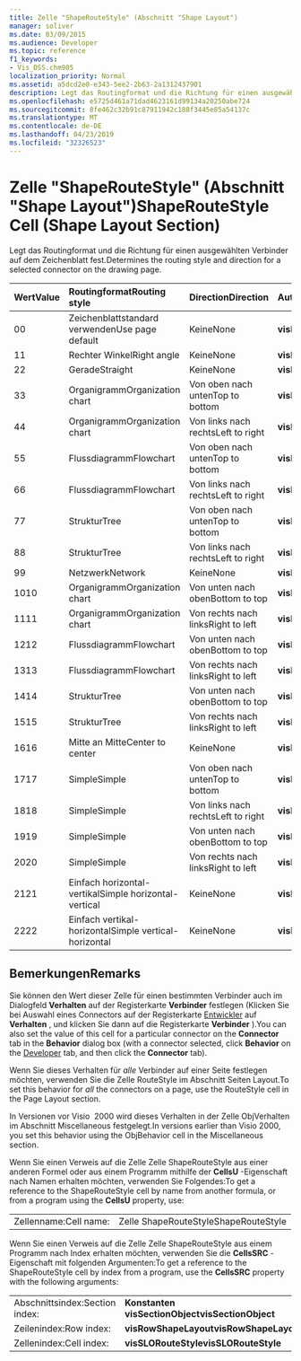 ```yaml
---
title: Zelle "ShapeRouteStyle" (Abschnitt "Shape Layout")
manager: soliver
ms.date: 03/09/2015
ms.audience: Developer
ms.topic: reference
f1_keywords:
- Vis_DSS.chm905
localization_priority: Normal
ms.assetid: a5dcd2e0-e343-5ee2-2b63-2a1312437901
description: Legt das Routingformat und die Richtung für einen ausgewählten Verbinder auf dem Zeichenblatt fest.
ms.openlocfilehash: e5725d461a71dad4623161d99134a20250abe724
ms.sourcegitcommit: 8fe462c32b91c87911942c188f3445e85a54137c
ms.translationtype: MT
ms.contentlocale: de-DE
ms.lasthandoff: 04/23/2019
ms.locfileid: "32326523"
---
```

# <a name="shaperoutestyle-cell-shape-layout-section"></a><span data-ttu-id="5bcc1-103">Zelle "ShapeRouteStyle" (Abschnitt "Shape Layout")</span><span class="sxs-lookup"><span data-stu-id="5bcc1-103">ShapeRouteStyle Cell (Shape Layout Section)</span></span>

<span data-ttu-id="5bcc1-104">Legt das Routingformat und die Richtung für einen ausgewählten Verbinder auf dem Zeichenblatt fest.</span><span class="sxs-lookup"><span data-stu-id="5bcc1-104">Determines the routing style and direction for a selected connector on the drawing page.</span></span>
  
|<span data-ttu-id="5bcc1-105">**Wert**</span><span class="sxs-lookup"><span data-stu-id="5bcc1-105">**Value**</span></span>|<span data-ttu-id="5bcc1-106">**Routingformat**</span><span class="sxs-lookup"><span data-stu-id="5bcc1-106">**Routing style**</span></span>|<span data-ttu-id="5bcc1-107">**Direction**</span><span class="sxs-lookup"><span data-stu-id="5bcc1-107">**Direction**</span></span>|<span data-ttu-id="5bcc1-108">**Automatisierungskonstante**</span><span class="sxs-lookup"><span data-stu-id="5bcc1-108">**Automation constant**</span></span>|
|:-----|:-----|:-----|:-----|
|<span data-ttu-id="5bcc1-109">0</span><span class="sxs-lookup"><span data-stu-id="5bcc1-109">0</span></span>  <br/> |<span data-ttu-id="5bcc1-110">Zeichenblattstandard verwenden</span><span class="sxs-lookup"><span data-stu-id="5bcc1-110">Use page default</span></span>  <br/> |<span data-ttu-id="5bcc1-111">Keine</span><span class="sxs-lookup"><span data-stu-id="5bcc1-111">None</span></span>  <br/> |<span data-ttu-id="5bcc1-112">**visLORouteDefault**</span><span class="sxs-lookup"><span data-stu-id="5bcc1-112">**visLORouteDefault**</span></span> <br/> |
|<span data-ttu-id="5bcc1-113">1</span><span class="sxs-lookup"><span data-stu-id="5bcc1-113">1</span></span>  <br/> |<span data-ttu-id="5bcc1-114">Rechter Winkel</span><span class="sxs-lookup"><span data-stu-id="5bcc1-114">Right angle</span></span>  <br/> |<span data-ttu-id="5bcc1-115">Keine</span><span class="sxs-lookup"><span data-stu-id="5bcc1-115">None</span></span>  <br/> |<span data-ttu-id="5bcc1-116">**visLORouteRightAngle**</span><span class="sxs-lookup"><span data-stu-id="5bcc1-116">**visLORouteRightAngle**</span></span> <br/> |
|<span data-ttu-id="5bcc1-117">2</span><span class="sxs-lookup"><span data-stu-id="5bcc1-117">2</span></span>  <br/> |<span data-ttu-id="5bcc1-118">Gerade</span><span class="sxs-lookup"><span data-stu-id="5bcc1-118">Straight</span></span>  <br/> |<span data-ttu-id="5bcc1-119">Keine</span><span class="sxs-lookup"><span data-stu-id="5bcc1-119">None</span></span>  <br/> |<span data-ttu-id="5bcc1-120">**visLORouteStraight**</span><span class="sxs-lookup"><span data-stu-id="5bcc1-120">**visLORouteStraight**</span></span> <br/> |
|<span data-ttu-id="5bcc1-121">3</span><span class="sxs-lookup"><span data-stu-id="5bcc1-121">3</span></span>  <br/> |<span data-ttu-id="5bcc1-122">Organigramm</span><span class="sxs-lookup"><span data-stu-id="5bcc1-122">Organization chart</span></span>  <br/> |<span data-ttu-id="5bcc1-123">Von oben nach unten</span><span class="sxs-lookup"><span data-stu-id="5bcc1-123">Top to bottom</span></span>  <br/> |<span data-ttu-id="5bcc1-124">**visLORouteOrgChartNS**</span><span class="sxs-lookup"><span data-stu-id="5bcc1-124">**visLORouteOrgChartNS**</span></span> <br/> |
|<span data-ttu-id="5bcc1-125">4</span><span class="sxs-lookup"><span data-stu-id="5bcc1-125">4</span></span>  <br/> |<span data-ttu-id="5bcc1-126">Organigramm</span><span class="sxs-lookup"><span data-stu-id="5bcc1-126">Organization chart</span></span>  <br/> |<span data-ttu-id="5bcc1-127">Von links nach rechts</span><span class="sxs-lookup"><span data-stu-id="5bcc1-127">Left to right</span></span>  <br/> |<span data-ttu-id="5bcc1-128">**visLORouteOrgChartWE**</span><span class="sxs-lookup"><span data-stu-id="5bcc1-128">**visLORouteOrgChartWE**</span></span> <br/> |
|<span data-ttu-id="5bcc1-129">5</span><span class="sxs-lookup"><span data-stu-id="5bcc1-129">5</span></span>  <br/> |<span data-ttu-id="5bcc1-130">Flussdiagramm</span><span class="sxs-lookup"><span data-stu-id="5bcc1-130">Flowchart</span></span>  <br/> |<span data-ttu-id="5bcc1-131">Von oben nach unten</span><span class="sxs-lookup"><span data-stu-id="5bcc1-131">Top to bottom</span></span>  <br/> |<span data-ttu-id="5bcc1-132">**visLORouteFlowchartNS**</span><span class="sxs-lookup"><span data-stu-id="5bcc1-132">**visLORouteFlowchartNS**</span></span> <br/> |
|<span data-ttu-id="5bcc1-133">6</span><span class="sxs-lookup"><span data-stu-id="5bcc1-133">6</span></span>  <br/> |<span data-ttu-id="5bcc1-134">Flussdiagramm</span><span class="sxs-lookup"><span data-stu-id="5bcc1-134">Flowchart</span></span>  <br/> |<span data-ttu-id="5bcc1-135">Von links nach rechts</span><span class="sxs-lookup"><span data-stu-id="5bcc1-135">Left to right</span></span>  <br/> |<span data-ttu-id="5bcc1-136">**visLORouteFlowchartWE**</span><span class="sxs-lookup"><span data-stu-id="5bcc1-136">**visLORouteFlowchartWE**</span></span> <br/> |
|<span data-ttu-id="5bcc1-137">7</span><span class="sxs-lookup"><span data-stu-id="5bcc1-137">7</span></span>  <br/> |<span data-ttu-id="5bcc1-138">Struktur</span><span class="sxs-lookup"><span data-stu-id="5bcc1-138">Tree</span></span>  <br/> |<span data-ttu-id="5bcc1-139">Von oben nach unten</span><span class="sxs-lookup"><span data-stu-id="5bcc1-139">Top to bottom</span></span>  <br/> |<span data-ttu-id="5bcc1-140">**visLORouteTreeNS**</span><span class="sxs-lookup"><span data-stu-id="5bcc1-140">**visLORouteTreeNS**</span></span> <br/> |
|<span data-ttu-id="5bcc1-141">8</span><span class="sxs-lookup"><span data-stu-id="5bcc1-141">8</span></span>  <br/> |<span data-ttu-id="5bcc1-142">Struktur</span><span class="sxs-lookup"><span data-stu-id="5bcc1-142">Tree</span></span>  <br/> |<span data-ttu-id="5bcc1-143">Von links nach rechts</span><span class="sxs-lookup"><span data-stu-id="5bcc1-143">Left to right</span></span>  <br/> |<span data-ttu-id="5bcc1-144">**visLORouteTreeWE**</span><span class="sxs-lookup"><span data-stu-id="5bcc1-144">**visLORouteTreeWE**</span></span> <br/> |
|<span data-ttu-id="5bcc1-145">9</span><span class="sxs-lookup"><span data-stu-id="5bcc1-145">9</span></span>  <br/> |<span data-ttu-id="5bcc1-146">Netzwerk</span><span class="sxs-lookup"><span data-stu-id="5bcc1-146">Network</span></span>  <br/> |<span data-ttu-id="5bcc1-147">Keine</span><span class="sxs-lookup"><span data-stu-id="5bcc1-147">None</span></span>  <br/> |<span data-ttu-id="5bcc1-148">**visLORouteNetwork**</span><span class="sxs-lookup"><span data-stu-id="5bcc1-148">**visLORouteNetwork**</span></span> <br/> |
|<span data-ttu-id="5bcc1-149">10</span><span class="sxs-lookup"><span data-stu-id="5bcc1-149">10</span></span>  <br/> |<span data-ttu-id="5bcc1-150">Organigramm</span><span class="sxs-lookup"><span data-stu-id="5bcc1-150">Organization chart</span></span>  <br/> |<span data-ttu-id="5bcc1-151">Von unten nach oben</span><span class="sxs-lookup"><span data-stu-id="5bcc1-151">Bottom to top</span></span>  <br/> |<span data-ttu-id="5bcc1-152">**visLORouteOrgChartSN**</span><span class="sxs-lookup"><span data-stu-id="5bcc1-152">**visLORouteOrgChartSN**</span></span> <br/> |
|<span data-ttu-id="5bcc1-153">11</span><span class="sxs-lookup"><span data-stu-id="5bcc1-153">11</span></span>  <br/> |<span data-ttu-id="5bcc1-154">Organigramm</span><span class="sxs-lookup"><span data-stu-id="5bcc1-154">Organization chart</span></span>  <br/> |<span data-ttu-id="5bcc1-155">Von rechts nach links</span><span class="sxs-lookup"><span data-stu-id="5bcc1-155">Right to left</span></span>  <br/> |<span data-ttu-id="5bcc1-156">**visLORouteOrgChartEW**</span><span class="sxs-lookup"><span data-stu-id="5bcc1-156">**visLORouteOrgChartEW**</span></span> <br/> |
|<span data-ttu-id="5bcc1-157">12</span><span class="sxs-lookup"><span data-stu-id="5bcc1-157">12</span></span>  <br/> |<span data-ttu-id="5bcc1-158">Flussdiagramm</span><span class="sxs-lookup"><span data-stu-id="5bcc1-158">Flowchart</span></span>  <br/> |<span data-ttu-id="5bcc1-159">Von unten nach oben</span><span class="sxs-lookup"><span data-stu-id="5bcc1-159">Bottom to top</span></span>  <br/> |<span data-ttu-id="5bcc1-160">**visLORouteFlowchartSN**</span><span class="sxs-lookup"><span data-stu-id="5bcc1-160">**visLORouteFlowchartSN**</span></span> <br/> |
|<span data-ttu-id="5bcc1-161">13</span><span class="sxs-lookup"><span data-stu-id="5bcc1-161">13</span></span>  <br/> |<span data-ttu-id="5bcc1-162">Flussdiagramm</span><span class="sxs-lookup"><span data-stu-id="5bcc1-162">Flowchart</span></span>  <br/> |<span data-ttu-id="5bcc1-163">Von rechts nach links</span><span class="sxs-lookup"><span data-stu-id="5bcc1-163">Right to left</span></span>  <br/> |<span data-ttu-id="5bcc1-164">**visLORouteFlowchartEW**</span><span class="sxs-lookup"><span data-stu-id="5bcc1-164">**visLORouteFlowchartEW**</span></span> <br/> |
|<span data-ttu-id="5bcc1-165">14</span><span class="sxs-lookup"><span data-stu-id="5bcc1-165">14</span></span>  <br/> |<span data-ttu-id="5bcc1-166">Struktur</span><span class="sxs-lookup"><span data-stu-id="5bcc1-166">Tree</span></span>  <br/> |<span data-ttu-id="5bcc1-167">Von unten nach oben</span><span class="sxs-lookup"><span data-stu-id="5bcc1-167">Bottom to top</span></span>  <br/> |<span data-ttu-id="5bcc1-168">**visLORouteTreeSN**</span><span class="sxs-lookup"><span data-stu-id="5bcc1-168">**visLORouteTreeSN**</span></span> <br/> |
|<span data-ttu-id="5bcc1-169">15</span><span class="sxs-lookup"><span data-stu-id="5bcc1-169">15</span></span>  <br/> |<span data-ttu-id="5bcc1-170">Struktur</span><span class="sxs-lookup"><span data-stu-id="5bcc1-170">Tree</span></span>  <br/> |<span data-ttu-id="5bcc1-171">Von rechts nach links</span><span class="sxs-lookup"><span data-stu-id="5bcc1-171">Right to left</span></span>  <br/> |<span data-ttu-id="5bcc1-172">**visLORouteTreeEW**</span><span class="sxs-lookup"><span data-stu-id="5bcc1-172">**visLORouteTreeEW**</span></span> <br/> |
|<span data-ttu-id="5bcc1-173">16</span><span class="sxs-lookup"><span data-stu-id="5bcc1-173">16</span></span>  <br/> |<span data-ttu-id="5bcc1-174">Mitte an Mitte</span><span class="sxs-lookup"><span data-stu-id="5bcc1-174">Center to center</span></span>  <br/> |<span data-ttu-id="5bcc1-175">Keine</span><span class="sxs-lookup"><span data-stu-id="5bcc1-175">None</span></span>  <br/> |<span data-ttu-id="5bcc1-176">**visLORouteCenterToCenter**</span><span class="sxs-lookup"><span data-stu-id="5bcc1-176">**visLORouteCenterToCenter**</span></span> <br/> |
|<span data-ttu-id="5bcc1-177">17</span><span class="sxs-lookup"><span data-stu-id="5bcc1-177">17</span></span>  <br/> |<span data-ttu-id="5bcc1-178">Simple</span><span class="sxs-lookup"><span data-stu-id="5bcc1-178">Simple</span></span>  <br/> |<span data-ttu-id="5bcc1-179">Von oben nach unten</span><span class="sxs-lookup"><span data-stu-id="5bcc1-179">Top to bottom</span></span>  <br/> |<span data-ttu-id="5bcc1-180">**visLORouteSimpleNS**</span><span class="sxs-lookup"><span data-stu-id="5bcc1-180">**visLORouteSimpleNS**</span></span> <br/> |
|<span data-ttu-id="5bcc1-181">18</span><span class="sxs-lookup"><span data-stu-id="5bcc1-181">18</span></span>  <br/> |<span data-ttu-id="5bcc1-182">Simple</span><span class="sxs-lookup"><span data-stu-id="5bcc1-182">Simple</span></span>  <br/> |<span data-ttu-id="5bcc1-183">Von links nach rechts</span><span class="sxs-lookup"><span data-stu-id="5bcc1-183">Left to right</span></span>  <br/> |<span data-ttu-id="5bcc1-184">**visLORouteSimpleWE**</span><span class="sxs-lookup"><span data-stu-id="5bcc1-184">**visLORouteSimpleWE**</span></span> <br/> |
|<span data-ttu-id="5bcc1-185">19</span><span class="sxs-lookup"><span data-stu-id="5bcc1-185">19</span></span>  <br/> |<span data-ttu-id="5bcc1-186">Simple</span><span class="sxs-lookup"><span data-stu-id="5bcc1-186">Simple</span></span>  <br/> |<span data-ttu-id="5bcc1-187">Von unten nach oben</span><span class="sxs-lookup"><span data-stu-id="5bcc1-187">Bottom to top</span></span>  <br/> |<span data-ttu-id="5bcc1-188">**visLORouteSimpleSN**</span><span class="sxs-lookup"><span data-stu-id="5bcc1-188">**visLORouteSimpleSN**</span></span> <br/> |
|<span data-ttu-id="5bcc1-189">20</span><span class="sxs-lookup"><span data-stu-id="5bcc1-189">20</span></span>  <br/> |<span data-ttu-id="5bcc1-190">Simple</span><span class="sxs-lookup"><span data-stu-id="5bcc1-190">Simple</span></span>  <br/> |<span data-ttu-id="5bcc1-191">Von rechts nach links</span><span class="sxs-lookup"><span data-stu-id="5bcc1-191">Right to left</span></span>  <br/> |<span data-ttu-id="5bcc1-192">**visLORouteSimpleEW**</span><span class="sxs-lookup"><span data-stu-id="5bcc1-192">**visLORouteSimpleEW**</span></span> <br/> |
|<span data-ttu-id="5bcc1-193">21</span><span class="sxs-lookup"><span data-stu-id="5bcc1-193">21</span></span>  <br/> |<span data-ttu-id="5bcc1-194">Einfach horizontal-vertikal</span><span class="sxs-lookup"><span data-stu-id="5bcc1-194">Simple horizontal-vertical</span></span>  <br/> |<span data-ttu-id="5bcc1-195">Keine</span><span class="sxs-lookup"><span data-stu-id="5bcc1-195">None</span></span>  <br/> |<span data-ttu-id="5bcc1-196">**visLORouteSimpleHV**</span><span class="sxs-lookup"><span data-stu-id="5bcc1-196">**visLORouteSimpleHV**</span></span> <br/> |
|<span data-ttu-id="5bcc1-197">22</span><span class="sxs-lookup"><span data-stu-id="5bcc1-197">22</span></span>  <br/> |<span data-ttu-id="5bcc1-198">Einfach vertikal-horizontal</span><span class="sxs-lookup"><span data-stu-id="5bcc1-198">Simple vertical-horizontal</span></span>  <br/> |<span data-ttu-id="5bcc1-199">Keine</span><span class="sxs-lookup"><span data-stu-id="5bcc1-199">None</span></span>  <br/> |<span data-ttu-id="5bcc1-200">**visLORouteSimpleVH**</span><span class="sxs-lookup"><span data-stu-id="5bcc1-200">**visLORouteSimpleVH**</span></span> <br/> |
   
## <a name="remarks"></a><span data-ttu-id="5bcc1-201">Bemerkungen</span><span class="sxs-lookup"><span data-stu-id="5bcc1-201">Remarks</span></span>

<span data-ttu-id="5bcc1-202">Sie können den Wert dieser Zelle für einen bestimmten Verbinder auch im Dialogfeld **Verhalten** auf der Registerkarte **Verbinder** festlegen (Klicken Sie bei Auswahl eines Connectors auf der Registerkarte [Entwickler](run-in-developer-mode-display-the-developer-tab.md) auf **Verhalten** , und klicken Sie dann auf die Registerkarte **Verbinder** ).</span><span class="sxs-lookup"><span data-stu-id="5bcc1-202">You can also set the value of this cell for a particular connector on the **Connector** tab in the **Behavior** dialog box (with a connector selected, click **Behavior** on the [Developer](run-in-developer-mode-display-the-developer-tab.md) tab, and then click the **Connector** tab).</span></span> 
  
<span data-ttu-id="5bcc1-203">Wenn Sie dieses Verhalten für *alle* Verbinder auf einer Seite festlegen möchten, verwenden Sie die Zelle RouteStyle im Abschnitt Seiten Layout.</span><span class="sxs-lookup"><span data-stu-id="5bcc1-203">To set this behavior for  *all*  the connectors on a page, use the RouteStyle cell in the Page Layout section.</span></span> 
  
<span data-ttu-id="5bcc1-204">In Versionen vor Visio  2000 wird dieses Verhalten in der Zelle ObjVerhalten im Abschnitt Miscellaneous festgelegt.</span><span class="sxs-lookup"><span data-stu-id="5bcc1-204">In versions earlier than Visio 2000, you set this behavior using the ObjBehavior cell in the Miscellaneous section.</span></span>
  
<span data-ttu-id="5bcc1-205">Wenn Sie einen Verweis auf die Zelle Zelle ShapeRouteStyle aus einer anderen Formel oder aus einem Programm mithilfe der **CellsU** -Eigenschaft nach Namen erhalten möchten, verwenden Sie Folgendes:</span><span class="sxs-lookup"><span data-stu-id="5bcc1-205">To get a reference to the ShapeRouteStyle cell by name from another formula, or from a program using the **CellsU** property, use:</span></span> 
  
|||
|:-----|:-----|
|<span data-ttu-id="5bcc1-206">Zellenname:</span><span class="sxs-lookup"><span data-stu-id="5bcc1-206">Cell name:</span></span>  <br/> |<span data-ttu-id="5bcc1-207">Zelle ShapeRouteStyle</span><span class="sxs-lookup"><span data-stu-id="5bcc1-207">ShapeRouteStyle</span></span>  <br/> |
   
<span data-ttu-id="5bcc1-208">Wenn Sie einen Verweis auf die Zelle Zelle ShapeRouteStyle aus einem Programm nach Index erhalten möchten, verwenden Sie die **CellsSRC** -Eigenschaft mit folgenden Argumenten:</span><span class="sxs-lookup"><span data-stu-id="5bcc1-208">To get a reference to the ShapeRouteStyle cell by index from a program, use the **CellsSRC** property with the following arguments:</span></span> 
  
|||
|:-----|:-----|
|<span data-ttu-id="5bcc1-209">Abschnittsindex:</span><span class="sxs-lookup"><span data-stu-id="5bcc1-209">Section index:</span></span>  <br/> |<span data-ttu-id="5bcc1-210">**Konstanten visSectionObject**</span><span class="sxs-lookup"><span data-stu-id="5bcc1-210">**visSectionObject**</span></span> <br/> |
|<span data-ttu-id="5bcc1-211">Zeilenindex:</span><span class="sxs-lookup"><span data-stu-id="5bcc1-211">Row index:</span></span>  <br/> |<span data-ttu-id="5bcc1-212">**visRowShapeLayout**</span><span class="sxs-lookup"><span data-stu-id="5bcc1-212">**visRowShapeLayout**</span></span> <br/> |
|<span data-ttu-id="5bcc1-213">Zellenindex:</span><span class="sxs-lookup"><span data-stu-id="5bcc1-213">Cell index:</span></span>  <br/> |<span data-ttu-id="5bcc1-214">**visSLORouteStyle**</span><span class="sxs-lookup"><span data-stu-id="5bcc1-214">**visSLORouteStyle**</span></span> <br/> |
   

